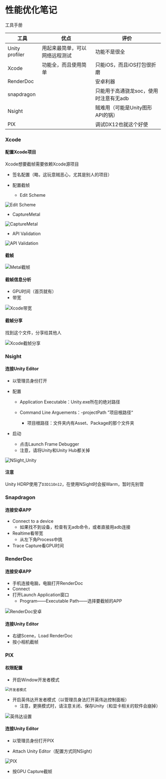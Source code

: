 

# 性能优化笔记

工具手册

| 工具           | 优点                           | 评价                                   |
| -------------- | ------------------------------ | -------------------------------------- |
| Unity profiler | 用起来最简单，可以网络远程测试 | 功能不是很全                           |
| Xcode          | 功能全，而且使用简单           | 只能iOS，而且iOS打包很折磨             |
| RenderDoc      |                                | 安卓利器                               |
| snapdragon     |                                | 只能用于高通骁龙soc，使用时注意有无adb |
| Nsight         |                                | 贼难用（可能是Unity图形API的锅）       |
| PIX            |                                | 调试DX12也就这个好使                   |

### Xcode

#### 配置Xcode项目

Xcode想要截帧需要依赖Xcode源项目

- 签名配置（略，这玩意贼恶心，尤其是别人的项目）

- 配置截帧
  - Edit Scheme
  

![Edit Scheme](Image/EditScheme.png)

  - CaptureMetal

![CaptureMetal](Image/CaptureMetal.png)

  - API Validation

![API Validation](Image/APIValidation.png)

#### 截帧

![Metal截帧](Image/Metal截帧.png)

#### 截帧信息分析

- GPU时间（首页就有）
- 带宽

![Xcode带宽](Image/Xcode带宽.png)

#### 截帧分享

找到这个文件，分享给其他人

![Xcode截帧分享](Image/Xcode截帧分享.png)

### Nsight

#### 连接Unity Editor

- 以管理员身份打开

- 配置

  - Application Executable：Unity.exe所在的绝对路径

  - Command Line Arguements：-projectPath ”项目根路径“
    - 项目根路径：文件夹内有Asset、Package的那个文件夹

- 启动

  - 点击Launch Frame Debugger
  - 注意，请将Unity和Unity Hub都关掉

![NSight_Unity](Image/NSight_Unity.png)

#### 注意

Unity HDRP使用了`D3D11On12`，在使用NSight时会报Warm，暂时先别管

### Snapdragon

#### 连接安卓APP

- Connect to a device
  - 如果找不到设备，检查有无adb命令，或者直接用adb连接
- Realtime看带宽
  - 从左下角Process中挑
- Trace Capture看GPU时间

### RenderDoc

#### 连接安卓APP

- 手机连接电脑，电脑打开RenderDoc
- Connect
- 打开Launch Application窗口
  - Program——Executable Path——选择要截帧的APP

![RenderDoc安卓](Image/RenderDoc安卓.jpg)

#### 连接Unity Editor

- 右键Scene，Load RenderDoc
- 按小相机截帧

### PIX

#### 权限配置

- 开启Window开发者模式

<img src="Image/开发者模式.png" alt="开发者模式" style="zoom: 80%;" />

- 开启英伟达开发者模式（以管理员身法打开英伟达控制面板）
  - 注意，更换模式时，请注意关闭、保存Unity（和显卡相关的软件会崩掉）

![英伟达设置](Image/英伟达设置.png)

#### 连接Unity Editor

- 以管理员身份打开PIX

- Attach Unity Editor（配置方式同NSight）

![PIX](Image/PIX.jpg)

- 按GPU Capture截帧
